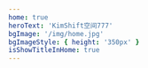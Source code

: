 ```yaml
---
home: true
heroText: 'KimShift空间777'
bgImage: '/img/home.jpg'
bgImageStyle: { height: '350px' }
isShowTitleInHome: true
---
```

